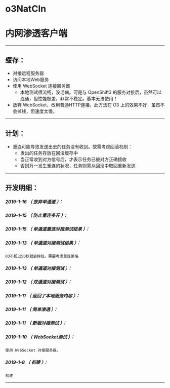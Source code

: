 # o3NatCln
内网渗透客户端
=======


*******************************************************************

缓存：
-------------------------------------------------------------------

- 对接远程服务器
- 访问本地Web服务
- 使用 WebSocket 连接服务器
	- 本地测试很流畅，没毛病。可是与 OpenShift3 的服务对接后，虽然可以连通，但性能极差，非常不稳定。基本无法使用！
- 放弃 WebSocket，改用普通HTTP连接。此方法在 O3 上的效果不好，虽然不会掉线，但速度太慢。

*******************************************************************

计划：
-------------------------------------------------------------------

- 重连可能导致发送出去的任务没有收到。故需考虑回滚机制：
	- 发出的任务存放在回滚缓存中
	- 当正常收到对方信号后，才表示任务已被对方正确接收
	- 否则万一发生重连的状况，任务则需从回滚中取回重新发送

*******************************************************************





开发明细：
-------------------------------------------------------------------

##### 2019-1-16 （ 放弃单通道 ）：

##### 2019-1-15 （ 防止重连多开 ）：

##### 2019-1-15 （ 单通道重连对接测试结果 ）：

##### 2019-1-13 （ 单通道对接测试结果 ）：
	O3不超过50秒就会掉线，需要考虑重连策略

##### 2019-1-13 （ 单通道对接测试 ）：

##### 2019-1-12 （ 双通道对接测试 ）：

##### 2019-1-11 （ 返回了本地服务内容 ）：

##### 2019-1-11 （ 简单渗透 ）：

##### 2019-1-11 （ 新版对接测试 ）：

##### 2019-1-10 （ WebSocket测试 ）：
	使用 WebSocket 对接服务器。

##### 2019-1-8 （ 初建 ）：
	初建

*******************************************************************
